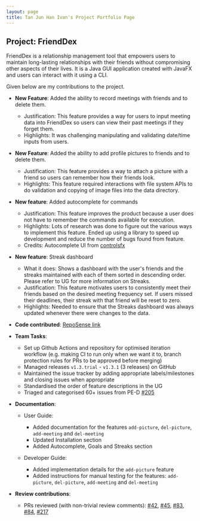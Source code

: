 ```yaml
---
layout: page
title: Tan Jun Han Ivan's Project Portfolio Page
---
```


## Project: FriendDex

FriendDex is a relationship management tool that empowers users to maintain long-lasting relationships with their friends without compromising other aspects of their lives. 
It is a Java GUI application created with JavaFX and users can interact with it using a CLI.

Given below are my contributions to the project.

* **New Feature**: Added the ability to record meetings with friends and to delete them.
  * Justification: This feature provides a way for users to input meeting data into FriendDex so users can view their past meetings if they forget them.
  * Highlights: It was challenging manipulating and validating date/time inputs from users.  
  
* **New Feature**: Added the ability to add profile pictures to friends and to delete them.
  * Justification: This feature provides a way to attach a picture with a friend so users can remember how their friends look.
  * Highlights: This feature required interactions with file system APIs to do validation and copying of image files into the data directory.
  
* **New feature**: Added autocomplete for commands
  * Justification: This feature improves the product because a user does not have to remember the commands available for execution.
  * Highlights: Lots of research was done to figure out the various ways to implement this feature. Ended up using a library to speed up development and reduce the number of bugs found from feature.
  * Credits: Autocomplete UI from [controlsfx](https://github.com/controlsfx/controlsfx)
  
* **New feature**: Streak dashboard
  * What it does: Shows a dashboard with the user's friends and the streaks maintained with each of them sorted in descending order. Please refer to UG for more information on Streaks.   
  * Justification: This feature motivates users to consistently meet their friends based on the desired meeting frequency set. If users missed their deadlines, their streak with that friend will be reset to zero.
  * Highlights: Needed to ensure that the Streaks dashboard was always updated whenever there were changes to the data.
  
* **Code contributed**: [RepoSense link](https://nus-cs2103-ay2021s2.github.io/tp-dashboard/#breakdown=true&search=ivantjh)

* **Team Tasks**:
  * Set up Github Actions and repository for optimised iteration workflow (e.g. making CI to run only when we want it to, branch protection rules for PRs to be approved before merging) 
  * Managed releases `v1.3.trial` - `v1.3.1` (3 releases) on GitHub
  * Maintained the issue tracker by adding appropriate labels/milestones and closing issues when appropriate
  * Standardised the order of feature descriptions in the UG
  * Triaged and categorised 60+ issues from PE-D [#205](https://github.com/AY2021S2-CS2103T-W14-1/tp/issues/205)
  
* **Documentation**:
  * User Guide:
    * Added documentation for the features `add-picture`, `del-picture`, `add-meeting` and `del-meeting` 
    * Updated Installation section
    * Added Autocomplete, Goals and Streaks section
    
  * Developer Guide:
    * Added implementation details for the `add-picture` feature
    * Added instructions for manual testing for the features: `add-picture`, `del-picture`, `add-meeting` and `del-meeting`

* **Review contributions**:
  * PRs reviewed (with non-trivial review comments): [#42](https://github.com/AY2021S2-CS2103T-W14-1/tp/pull/42), [#45](https://github.com/AY2021S2-CS2103T-W14-1/tp/pull/45), [#83](https://github.com/AY2021S2-CS2103T-W14-1/tp/pull/83), [#84](https://github.com/AY2021S2-CS2103T-W14-1/tp/pull/84), [#217](https://github.com/AY2021S2-CS2103T-W14-1/tp/pull/217)
